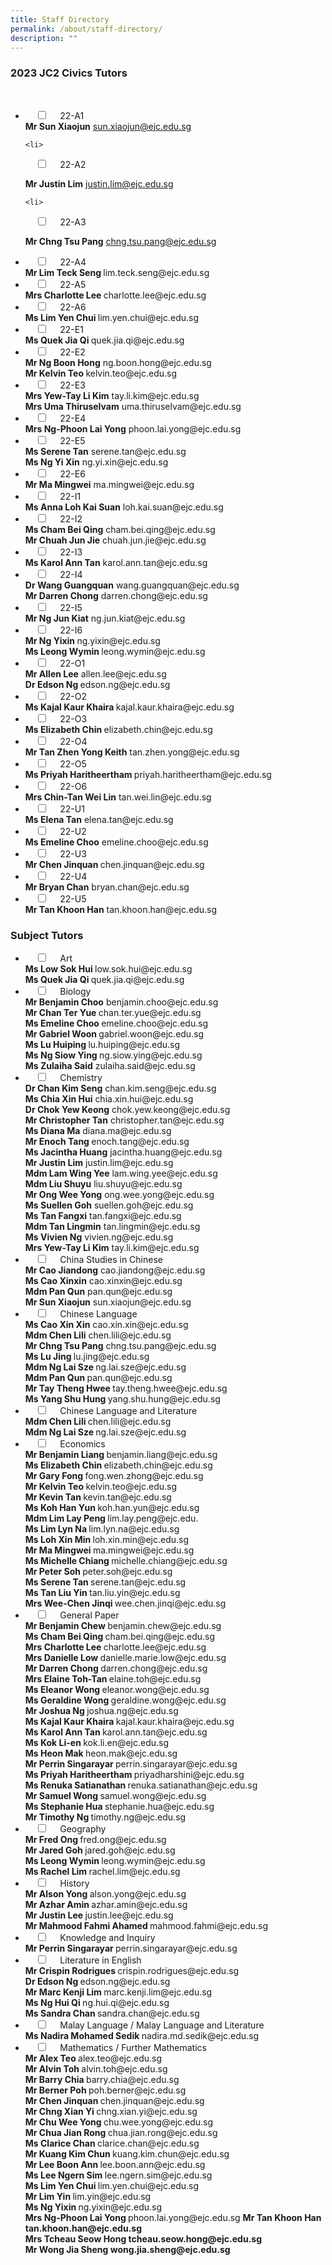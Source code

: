 ```yaml
---
title: Staff Directory
permalink: /about/staff-directory/
description: ""
---
```

### 2023 JC2 Civics Tutors

<ul class="jekyllcodex_accordion">

  <li>
    <input type="checkbox" id="accordion1">
    <label for="accordion1">22-A1</label>
    <div>
			<b>Mr Sun Xiaojun</b> sun.xiaojun@ejc.edu.sg
</div>
</li>
	
	<li>
    <input type="checkbox" id="accordion2">
    <label for="accordion2">22-A2</label>
    <div>
			<b>Mr Justin Lim</b> justin.lim@ejc.edu.sg
			</div>
</li>
	
	<li>
    <input type="checkbox" id="accordion3">
    <label for="accordion3">22-A3</label>
    <div>
			<b>Mr Chng Tsu Pang</b> chng.tsu.pang@ejc.edu.sg
			</div>
</li>
	
<li>
    <input type="checkbox" id="accordion4">
    <label for="accordion4">22-A4</label>
    <div>
			<b>Mr Lim Teck Seng </b> lim.teck.seng@ejc.edu.sg
			</div>
</li>
	
<li>
    <input type="checkbox" id="accordion5">
    <label for="accordion5">22-A5</label>
    <div>
			<b>Mrs Charlotte Lee </b> charlotte.lee@ejc.edu.sg
			</div>
</li>
	
<li>
    <input type="checkbox" id="accordion6">
    <label for="accordion6">22-A6</label>
    <div>
			<b>Ms Lim Yen Chui </b> lim.yen.chui@ejc.edu.sg
			</div>
</li>
	
<li>
    <input type="checkbox" id="accordion7">
    <label for="accordion7">22-E1</label>
    <div>
			<b>Ms Quek Jia Qi </b> quek.jia.qi@ejc.edu.sg
			</div>
</li>
	
<li>
    <input type="checkbox" id="accordion8">
    <label for="accordion8">22-E2</label>
    <div>
			<b>Mr Ng Boon Hong</b> ng.boon.hong@ejc.edu.sg <br> <b>Mr Kelvin Teo </b> kelvin.teo@ejc.edu.sg
			</div>
</li>
	
<li>
    <input type="checkbox" id="accordion9">
    <label for="accordion9">22-E3</label>
    <div>
			<b>Mrs Yew-Tay Li Kim</b> tay.li.kim@ejc.edu.sg <br>
			<b>Mrs Uma Thiruselvam</b>  uma.thiruselvam@ejc.edu.sg
			</div>
</li>
	
<li>
    <input type="checkbox" id="accordion10">
    <label for="accordion10">22-E4</label>
    <div>
			<b>Mrs Ng-Phoon Lai Yong</b>  phoon.lai.yong@ejc.edu.sg
			</div>
</li>
	
<li>
    <input type="checkbox" id="accordion11">
    <label for="accordion11">22-E5</label>
    <div>
			<b>Ms Serene Tan</b> serene.tan@ejc.edu.sg <br>
			<b>Ms Ng Yi Xin</b> ng.yi.xin@ejc.edu.sg
			</div>
</li>
	
<li>
    <input type="checkbox" id="accordion12">
    <label for="accordion12">22-E6</label>
    <div>
			<b>Mr Ma Mingwei</b> ma.mingwei@ejc.edu.sg
			</div>
</li>
	
<li>
    <input type="checkbox" id="accordion13">
    <label for="accordion13">22-I1</label>
    <div>
			<b>Ms Anna Loh Kai Suan</b> loh.kai.suan@ejc.edu.sg
			</div>
</li>
	
<li>
    <input type="checkbox" id="accordion14">
    <label for="accordion14">22-I2</label>
    <div>
			<b>Ms Cham Bei Qing</b> cham.bei.qing@ejc.edu.sg <br> <b>Mr Chuah Jun Jie</b> chuah.jun.jie@ejc.edu.sg
			</div>
</li>
	
<li>
    <input type="checkbox" id="accordion15">
    <label for="accordion15">22-I3</label>
    <div>
			<b>Ms Karol Ann Tan</b> karol.ann.tan@ejc.edu.sg
			</div>
</li>
	
<li>
    <input type="checkbox" id="accordion16">
    <label for="accordion16">22-I4</label>
    <div>
			<b>Dr Wang Guangquan</b>  wang.guangquan@ejc.edu.sg <br>
			<b>Mr Darren Chong</b> darren.chong@ejc.edu.sg
			</div>
</li>
	
<li>
    <input type="checkbox" id="accordion17">
    <label for="accordion17">22-I5</label>
    <div>
			<b>Mr Ng Jun Kiat</b> ng.jun.kiat@ejc.edu.sg
			</div>
</li>
	
<li>
    <input type="checkbox" id="accordion18">
    <label for="accordion18">22-I6</label>
    <div>
			<b>Mr Ng Yixin </b> ng.yixin@ejc.edu.sg <br>
			<b>Ms Leong Wymin </b> leong.wymin@ejc.edu.sg
			</div>
</li>
	
<li>
    <input type="checkbox" id="accordion19">
    <label for="accordion19">22-O1</label>
    <div>
			<b>Mr Allen Lee</b> allen.lee@ejc.edu.sg <br>
			<b>Dr Edson Ng </b> edson.ng@ejc.edu.sg
			</div>
</li>
	
<li>
    <input type="checkbox" id="accordion20">
    <label for="accordion20">22-O2</label>
    <div>
			<b>Ms Kajal Kaur Khaira </b>  kajal.kaur.khaira@ejc.edu.sg
			</div>
</li>
	
<li>
    <input type="checkbox" id="accordion21">
    <label for="accordion21">22-O3</label>
    <div>
			<b>Ms Elizabeth Chin </b> elizabeth.chin@ejc.edu.sg
			</div>
</li>
	
<li>
    <input type="checkbox" id="accordion22">
    <label for="accordion22">22-O4</label>
    <div>
			<b>Mr Tan Zhen Yong Keith</b> tan.zhen.yong@ejc.edu.sg
			</div>
</li>
	
<li>
    <input type="checkbox" id="accordion23">
    <label for="accordion23">22-O5</label>
    <div>
			<b>Ms Priyah Haritheertham </b>  priyah.haritheertham@ejc.edu.sg
			</div>
</li>
	
<li>
    <input type="checkbox" id="accordion24">
    <label for="accordion24">22-O6</label>
    <div>
			<b>Mrs Chin-Tan Wei Lin</b> tan.wei.lin@ejc.edu.sg
			</div>
</li>
	
<li>
    <input type="checkbox" id="accordion25">
    <label for="accordion25">22-U1</label>
    <div>
			<b>Ms Elena Tan</b> elena.tan@ejc.edu.sg
			</div>
</li>
	
<li>
    <input type="checkbox" id="accordion26">
    <label for="accordion26">22-U2</label>
    <div>
			<b>Ms Emeline Choo</b> emeline.choo@ejc.edu.sg
			</div>
</li>
	
<li>
    <input type="checkbox" id="accordion27">
    <label for="accordion27">22-U3</label>
    <div>
			<b>Mr Chen Jinquan </b> chen.jinquan@ejc.edu.sg
			</div>
</li>
	
<li>
    <input type="checkbox" id="accordion28">
    <label for="accordion28">22-U4</label>
    <div>
			<b>Mr Bryan Chan</b> bryan.chan@ejc.edu.sg
			</div>
</li>

<li>
    <input type="checkbox" id="accordion29">
    <label for="accordion29">22-U5</label>
    <div>
			<b>Mr Tan Khoon Han</b> tan.khoon.han@ejc.edu.sg
			</div>
</li>
</ul>
	
### Subject Tutors
	
<ul class="jekyllcodex_accordion">

<li>
    <input type="checkbox" id="accordion30">
    <label for="accordion30">Art</label>
    <div>
			<b>Ms Low Sok Hui </b> low.sok.hui@ejc.edu.sg <br>
			<b>Ms Quek Jia Qi </b> quek.jia.qi@ejc.edu.sg
			</div>
</li>
	
<li>
    <input type="checkbox" id="accordion31">
    <label for="accordion31">Biology</label>
    <div>
			<b>Mr Benjamin Choo</b> benjamin.choo@ejc.edu.sg <br> <b>Mr Chan Ter Yue </b> chan.ter.yue@ejc.edu.sg <br> <b>Ms Emeline Choo </b> emeline.choo@ejc.edu.sg <br> <b>Mr Gabriel Woon </b> gabriel.woon@ejc.edu.sg <br> <b> Ms Lu Huiping </b> lu.huiping@ejc.edu.sg <br> 
			<b>Ms Ng Siow Ying </b> ng.siow.ying@ejc.edu.sg <br> 
			<b> Ms Zulaiha Said</b>  zulaiha.said@ejc.edu.sg
			</div>
</li>
	
<li>
    <input type="checkbox" id="accordion32">
    <label for="accordion32">Chemistry</label>
    <div>
			<b>Dr Chan Kim Seng</b> chan.kim.seng@ejc.edu.sg<br>
			<b>Ms Chia Xin Hui</b> chia.xin.hui@ejc.edu.sg <br>
			<b> Dr Chok Yew Keong</b> chok.yew.keong@ejc.edu.sg <br>
			<b> Mr Christopher Tan</b> christopher.tan@ejc.edu.sg <br> <b>Ms Diana Ma</b> diana.ma@ejc.edu.sg <br>
			<b>Mr Enoch Tang </b> enoch.tang@ejc.edu.sg <br>
			<b>Ms Jacintha Huang</b> jacintha.huang@ejc.edu.sg<br>
			<b>Mr Justin Lim</b> justin.lim@ejc.edu.sg<br>
			<b>Mdm Lam Wing Yee</b> lam.wing.yee@ejc.edu.sg<br>
			<b>Mdm Liu Shuyu</b> liu.shuyu@ejc.edu.sg<br>
			<b>Mr Ong Wee Yong</b> ong.wee.yong@ejc.edu.sg<br>
			<b>Ms Suellen Goh</b> suellen.goh@ejc.edu.sg<br>
			<b>Ms Tan Fangxi</b> tan.fangxi@ejc.edu.sg<br>
			<b>Mdm Tan Lingmin</b> tan.lingmin@ejc.edu.sg<br>
			<b>Ms Vivien Ng</b> vivien.ng@ejc.edu.sg<br>
			<b>Mrs Yew-Tay Li Kim</b> tay.li.kim@ejc.edu.sg
			</div>
</li>
	
<li>
    <input type="checkbox" id="accordion33">
    <label for="accordion33">China Studies in Chinese</label>
    <div>
			<b>Mr Cao Jiandong</b> cao.jiandong@ejc.edu.sg<br>
			<b>Ms Cao Xinxin</b> cao.xinxin@ejc.edu.sg<br>
			<b>Mdm Pan Qun</b> pan.qun@ejc.edu.sg<br>
			<b>Mr Sun Xiaojun</b> sun.xiaojun@ejc.edu.sg
			</div>
</li>

<li>
    <input type="checkbox" id="accordion34">
    <label for="accordion34">Chinese Language</label>
    <div>
			<b>Ms Cao Xin Xin</b> cao.xin.xin@ejc.edu.sg <br>
			<b>Mdm Chen Lili</b> chen.lili@ejc.edu.sg <br>
			<b> Mr Chng Tsu Pang</b> chng.tsu.pang@ejc.edu.sg <br> 
			<b> Ms Lu Jing </b> lu.jing@ejc.edu.sg <br>
			<b> Mdm Ng Lai Sze </b> ng.lai.sze@ejc.edu.sg <br> 
			<b> Mdm Pan Qun </b> pan.qun@ejc.edu.sg <br>
			<b> Mr Tay Theng Hwee </b>  tay.theng.hwee@ejc.edu.sg <br>
			<b> Ms Yang Shu Hung </b> yang.shu.hung@ejc.edu.sg
			</div>
</li>
	
<li>
    <input type="checkbox" id="accordion35">
    <label for="accordion35">Chinese Language and Literature</label>
    <div>
			<b>Mdm Chen Lili </b> chen.lili@ejc.edu.sg <br>
			<b> Mdm Ng Lai Sze </b> ng.lai.sze@ejc.edu.sg
			</div>
</li>
	
<li>
    <input type="checkbox" id="accordion36">
    <label for="accordion36">Economics</label>
    <div>
			<b> Mr Benjamin Liang </b> benjamin.liang@ejc.edu.sg <br>
			<b> Ms Elizabeth Chin </b> elizabeth.chin@ejc.edu.sg <br> 
			<b> Mr Gary Fong </b> fong.wen.zhong@ejc.edu.sg <br>
			<b> Mr Kelvin Teo </b> kelvin.teo@ejc.edu.sg <br> 
			<b> Mr Kevin Tan </b> kevin.tan@ejc.edu.sg <br> 
			<b> Ms Koh Han Yun </b> koh.han.yun@ejc.edu.sg <br>
			<b> Mdm Lim Lay Peng </b> lim.lay.peng@ejc.edu. <br>
			<b> Ms Lim Lyn Na </b> lim.lyn.na@ejc.edu.sg <br> 
			<b> Ms Loh Xin Min </b> loh.xin.min@ejc.edu.sg <br>
			<b> Mr Ma Mingwei </b> ma.mingwei@ejc.edu.sg <br> 
			<b> Ms Michelle Chiang </b> michelle.chiang@ejc.edu.sg <br> 
			<b> Mr Peter Soh </b> peter.soh@ejc.edu.sg <br> 
			<b> Ms Serene Tan </b> serene.tan@ejc.edu.sg <br>
			<b> Ms Tan Liu Yin </b> tan.liu.yin@ejc.edu.sg <br> 
			<b> Mrs Wee-Chen Jinqi </b> wee.chen.jinqi@ejc.edu.sg
			</div>
</li>
	
<li>
    <input type="checkbox" id="accordion37">
    <label for="accordion37">General Paper</label>
    <div>
			<b> Mr Benjamin Chew </b> benjamin.chew@ejc.edu.sg <br> 
			<b> Ms Cham Bei Qing </b> cham.bei.qing@ejc.edu.sg <br> 
			<b> Mrs Charlotte Lee </b> charlotte.lee@ejc.edu.sg <br> 
			<b> Mrs Danielle Low </b> danielle.marie.low@ejc.edu.sg <br> 
			<b> Mr Darren Chong </b> darren.chong@ejc.edu.sg <br>
			<b> Mrs Elaine Toh-Tan </b> elaine.toh@ejc.edu.sg <br> 
			<b> Ms Eleanor Wong </b> eleanor.wong@ejc.edu.sg <br> 
			<b> Ms Geraldine Wong </b> geraldine.wong@ejc.edu.sg <br>
			<b> Mr Joshua Ng </b> joshua.ng@ejc.edu.sg <br> 
			<b> Ms Kajal Kaur Khaira </b> kajal.kaur.khaira@ejc.edu.sg <br> 
			<b> Ms Karol Ann Tan </b> karol.ann.tan@ejc.edu.sg <br> 
			<b> Ms Kok Li-en </b> kok.li.en@ejc.edu.sg <br>
			<b> Ms Heon Mak </b> heon.mak@ejc.edu.sg <br>
			<b> Mr Perrin Singarayar </b> perrin.singarayar@ejc.edu.sg <br>
			<b> Ms Priyah Haritheertham </b> priyadharshini@ejc.edu.sg <br> 
			<b> Ms Renuka Satianathan </b> renuka.satianathan@ejc.edu.sg <br>
			<b> Mr Samuel Wong </b> samuel.wong@ejc.edu.sg <br>
			<b> Ms Stephanie Hua </b> stephanie.hua@ejc.edu.sg <br> 
			<b> Mr Timothy Ng </b> timothy.ng@ejc.edu.sg
			</div>
</li>
	
<li>
    <input type="checkbox" id="accordion38">
    <label for="accordion38">Geography</label>
    <div>
			<b> Mr Fred Ong </b> fred.ong@ejc.edu.sg <br>
			<b> Mr Jared Goh </b> jared.goh@ejc.edu.sg <br>
			<b> Ms Leong Wymin </b> leong.wymin@ejc.edu.sg <br>
			<b> Ms Rachel Lim </b> rachel.lim@ejc.edu.sg
			</div>
</li>
	
<li>
    <input type="checkbox" id="accordion39">
    <label for="accordion39">History</label>
    <div>
			<b> Mr Alson Yong </b> alson.yong@ejc.edu.sg <br>
			<b> Mr Azhar Amin </b> azhar.amin@ejc.edu.sg <br>
			<b> Mr Justin Lee </b> justin.lee@ejc.edu.sg <br>
			<b> Mr Mahmood Fahmi Ahamed </b> mahmood.fahmi@ejc.edu.sg
			</div>
</li>
	
<li>
    <input type="checkbox" id="accordion40">
    <label for="accordion40">Knowledge and Inquiry</label>
    <div>
			<b> Mr Perrin Singarayar </b> perrin.singarayar@ejc.edu.sg
			</div>
</li>
	
<li>
    <input type="checkbox" id="accordion41">
    <label for="accordion41">Literature in English</label>
    <div>
			<b> Mr Crispin Rodrigues </b> crispin.rodrigues@ejc.edu.sg <br>
			<b> Dr Edson Ng </b> edson.ng@ejc.edu.sg <br>
			<b> Mr Marc Kenji Lim </b> marc.kenji.lim@ejc.edu.sg <br>
			<b> Ms Ng Hui Qi </b> ng.hui.qi@ejc.edu.sg <br>
			<b> Ms Sandra Chan </b> sandra.chan@ejc.edu.sg
			</div>
</li>
	
<li>
    <input type="checkbox" id="accordion42">
    <label for="accordion42">Malay Language / Malay Language and Literature</label>
    <div>
			<b> Ms Nadira Mohamed Sedik </b> nadira.md.sedik@ejc.edu.sg
			</div>
</li>
	
<li>
    <input type="checkbox" id="accordion43">
    <label for="accordion43">Mathematics / Further Mathematics</label>
    <div>
			<b> Mr Alex Teo </b> alex.teo@ejc.edu.sg <br>
			<b> Mr Alvin Toh </b> alvin.toh@ejc.edu.sg <br> 
			<b> Mr Barry Chia </b> barry.chia@ejc.edu.sg <br> 
			<b> Mr Berner Poh </b> poh.berner@ejc.edu.sg <br> 
			<b> Mr Chen Jinquan </b> chen.jinquan@ejc.edu.sg <br> 
			<b> Mr Chng Xian Yi </b> chng.xian.yi@ejc.edu.sg <br>
			<b> Mr Chu Wee Yong </b> chu.wee.yong@ejc.edu.sg <br> 
			<b> Mr Chua Jian Rong </b> chua.jian.rong@ejc.edu.sg <br>
			<b> Ms Clarice Chan </b> clarice.chan@ejc.edu.sg <br>
			<b> Mr Kuang Kim Chun </b> kuang.kim.chun@ejc.edu.sg <br> 
			<b> Mr Lee Boon Ann </b> lee.boon.ann@ejc.edu.sg <br> 
			<b> Ms Lee Ngern Sim </b> lee.ngern.sim@ejc.edu.sg <br>
			<b> Ms Lim Yen Chui </b> lim.yen.chui@ejc.edu.sg <br>
			<b> Mr Lim Yin </b> lim.yin@ejc.edu.sg <br> 
			<b> Ms Ng Yixin </b> ng.yixin@ejc.edu.sg <br>
			<b> Mrs Ng-Phoon Lai Yong </b>  phoon.lai.yong@ejc.edu.sg <b>
			<b> Mr Tan Khoon Han </b> tan.khoon.han@ejc.edu.sg <br> 
			<b> Mrs Tcheau Seow Hong </b> tcheau.seow.hong@ejc.edu.sg <br> 
			<b> Mr Wong Jia Sheng </b> wong.jia.sheng@ejc.edu.sg
			</div>
</li>